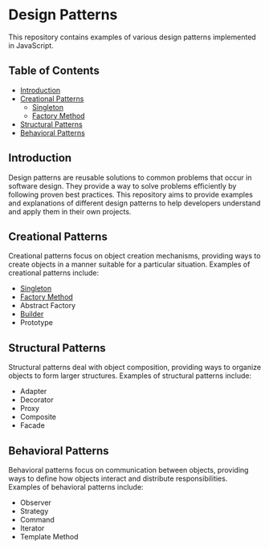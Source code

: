 # Design Patterns

This repository contains examples of various design patterns implemented in JavaScript.

## Table of Contents

- [Introduction](#introduction)
- [Creational Patterns](#creational-patterns)
    - [Singleton](#singleton)
    - [Factory Method](#factory-method)
- [Structural Patterns](#structural-patterns)
- [Behavioral Patterns](#behavioral-patterns)

## Introduction

Design patterns are reusable solutions to common problems that occur in software design. They provide a way to solve problems efficiently by following proven best practices. This repository aims to provide examples and explanations of different design patterns to help developers understand and apply them in their own projects.

## Creational Patterns

Creational patterns focus on object creation mechanisms, providing ways to create objects in a manner suitable for a particular situation. Examples of creational patterns include:

- [Singleton](creational/singleton.js)
- [Factory Method](creational/factoryMethod.js)
- Abstract Factory
- [Builder](creational/builder.js)
- Prototype

## Structural Patterns

Structural patterns deal with object composition, providing ways to organize objects to form larger structures. Examples of structural patterns include:

- Adapter
- Decorator
- Proxy
- Composite
- Facade

## Behavioral Patterns

Behavioral patterns focus on communication between objects, providing ways to define how objects interact and distribute responsibilities. Examples of behavioral patterns include:

- Observer
- Strategy
- Command
- Iterator
- Template Method
